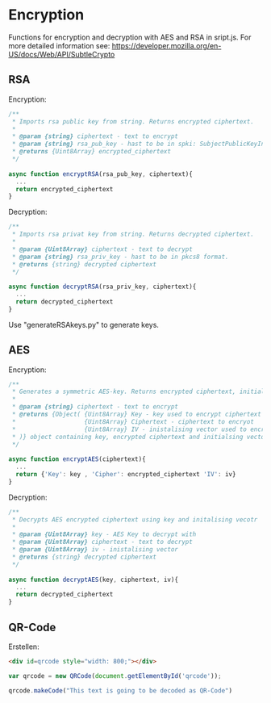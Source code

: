 # Encryption

Functions for encryption and decryption with AES and RSA in sript.js.
For more detailed information see:
https://developer.mozilla.org/en-US/docs/Web/API/SubtleCrypto

## RSA

Encryption:

```javascript
/**
 * Imports rsa public key from string. Returns encrypted ciphertext.
 *
 * @param {string} ciphertext - text to encrypt 
 * @param {string} rsa_pub_key - hast to be in spki: SubjectPublicKeyInfo format. 
 * @returns {Uint8Array} encrypted_ciphertext
 */
 
async function encryptRSA(rsa_pub_key, ciphertext){
  ...
  return encrypted_ciphertext
}
```
Decryption:

```javascript
/**
 * Imports rsa privat key from string. Returns decrypted ciphertext.
 *
 * @param {Uint8Array} ciphertext - text to decrypt 
 * @param {string} rsa_priv_key - hast to be in pkcs8 format. 
 * @returns {string} decrypted ciphertext
 */
 
async function decryptRSA(rsa_priv_key, ciphertext){
  ...
  return decrypted_ciphertext
}
```
Use "generateRSAkeys.py" to generate keys.

## AES
Encryption:

```javascript
/**
 * Generates a symmetric AES-key. Returns encrypted ciphertext, initialising vector and AES-key in raw format.
 *
 * @param {string} ciphertext - text to encrypt 
 * @returns {Object( {Uint8Array} Key - key used to encrypt ciphertext
 *                   {Uint8Array} Ciphertext - ciphertext to encryot
 *                   {Uint8Array} IV - inistalising vector used to encrypt cipher 
 * )} object containing key, encrypted ciphertext and initialsing vector
 */
 
async function encryptAES(ciphertext){
  ...
  return {'Key': key , 'Cipher': encrypted_ciphertext 'IV': iv}
}
```
Decryption:

```javascript
/**
 * Decrypts AES encrypted ciphertext using key and initalising vecotr
 *
 * @param {Uint8Array} key - AES Key to decrypt with
 * @param {Uint8Array} ciphertext - text to decrypt 
 * @param {Uint8Array} iv - inistalising vector
 * @returns {string} decrypted ciphertext
 */
 
async function decryptAES(key, ciphertext, iv){
  ...
  return decrypted_ciphertext
}
```

## QR-Code

Erstellen:
```html
<div id=qrcode style="width: 800;"></div>
```
```javascript
var qrcode = new QRCode(document.getElementById('qrcode')); 

qrcode.makeCode("This text is going to be decoded as QR-Code")
```

